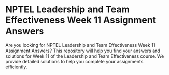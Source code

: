 # NPTEL Leadership and Team Effectiveness Week 11 Assignment Answers

Are you looking for NPTEL Leadership and Team Effectiveness Week 11 Assignment Answers? This repository will help you find your answers and solutions for Week 11 of the Leadership and Team Effectiveness course. We provide detailed solutions to help you complete your assignments efficiently.
